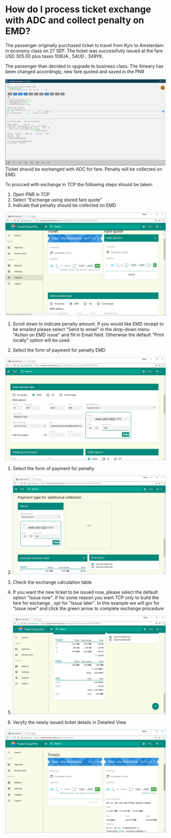 # How do I process ticket exchange with ADC and collect penalty on EMD?

The passenger  originally purchased ticket to travel from Kyiv to Amsterdam in economy class on 27 SEP. The ticket was successfully issued at the fare USD   305.00 plus taxes 108UA , 54UD , 349YK.

The passenger than decided to upgrade to business class. The itineary has been changed accordingly, new fare quoted and saved in the PNR

![](/assets/OriginalTicketEconomy.png)Ticket should be exchanged with ADC for fare. Penalty will be collected on EMD.

To procced with exchange in TCP the following steps should be taken:

1. Open PNR in TCP
2. Select "Exchange using stored fare quote"
3. Indicate that penalty should be collected on EMD

![](/assets/CclassEMD.png)

1. Scroll down to indicate penalty amount. If you would like EMD receipt to be emailed please select "Send to email" in the drop-down menu "Action on EMD issue" and fill in Email field. Otherwise the default "Print locally" option will be used.

2. Select the form of payment for penalty EMD

![](/assets/EMDcard.png)

1. Select the form of payment for penalty

2. ![](/assets/ADCbycard.png)

3. Check the exchange calculation table

4. If you want the new ticket to be issued now, please select the default option "Issue now". If for some reason you want TCP only to build the fare for exchange , opt for "Issue later". In this example we will gor for "Issue now" and click the green arrow to complete exchange procedure 
5. ![](/assets/Exchangetable_Cclass.png)
6. Veryfy the newly issued ticket details in Detailed View

![](/assets/ExchangeSuccessEMDwithADC.png)



